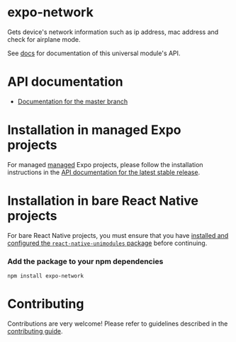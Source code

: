 # expo-network

Gets device's network information such as ip address, mac address and check for airplane mode.

See [<ModuleName> docs](https://docs.expo.io/versions/latest/sdk/<module-docs-name>) for documentation of this universal module's API.
# API documentation

- [Documentation for the master branch](https://github.com/expo/expo/blob/master/docs/pages/versions/unversioned/sdk/network.md)

# Installation in managed Expo projects

For managed [managed](https://docs.expo.io/versions/latest/introduction/managed-vs-bare/) Expo projects, please follow the installation instructions in the [API documentation for the latest stable release](#api-documentation).

# Installation in bare React Native projects

For bare React Native projects, you must ensure that you have [installed and configured the `react-native-unimodules` package](https://github.com/unimodules/react-native-unimodules) before continuing.

### Add the package to your npm dependencies

```
npm install expo-network
```

# Contributing

Contributions are very welcome! Please refer to guidelines described in the [contributing guide]( https://github.com/expo/expo#contributing).